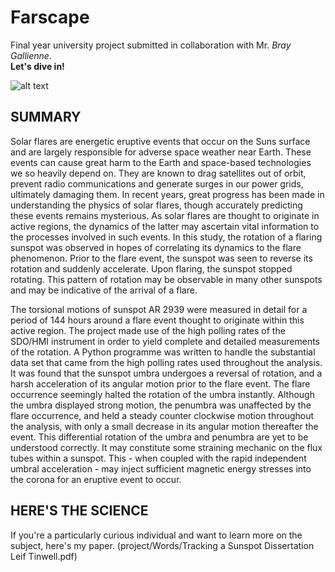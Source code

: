 # Farscape

Final year university project submitted in collaboration with Mr. *Bray Gallienne*.  
**Let's dive in!**

![alt text](https://github.com/Leif2112/Farscape/blob/main/project/images/cover%20image.png?raw=true)

## **SUMMARY**
Solar flares are energetic eruptive events that occur on the Suns surface and are largely 
responsible for adverse space weather near Earth. These events can cause great harm to the 
Earth and space-based technologies we so heavily depend on. They are known to drag 
satellites out of orbit, prevent radio communications and generate surges in our power grids, 
ultimately damaging them. In recent years, great progress has been made in understanding the 
physics of solar flares, though accurately predicting these events remains mysterious. As 
solar flares are thought to originate in active regions, the dynamics of the latter may ascertain 
vital information to the processes involved in such events. In this study, the rotation of a 
flaring sunspot was observed in hopes of correlating its dynamics to the flare phenomenon.
Prior to the flare event, the sunspot was seen to reverse its rotation and suddenly accelerate. 
Upon flaring, the sunspot stopped rotating. This pattern of rotation may be observable in 
many other sunspots and may be indicative of the arrival of a flare.


The torsional motions of sunspot AR 2939 were measured in detail for a period of 144 hours 
around a flare event thought to originate within this active region. The project made use of 
the high polling rates of the SDO/HMI instrument in order to yield complete and detailed 
measurements of the rotation. A Python programme was written to handle the substantial data 
set that came from the high polling rates used throughout the analysis. It was found that the
sunspot umbra undergoes a reversal of rotation, and a harsh acceleration of its angular motion 
prior to the flare event. The flare occurrence seemingly halted the rotation of the umbra 
instantly. Although the umbra displayed strong motion, the penumbra was unaffected by the 
flare occurrence, and held a steady counter clockwise motion throughout the analysis, with 
only a small decrease in its angular motion thereafter the event. This differential rotation of 
the umbra and penumbra are yet to be understood correctly. It may constitute some straining 
mechanic on the flux tubes within a sunspot. This - when coupled with the rapid independent
umbral acceleration - may inject sufficient magnetic energy stresses into the corona for an 
eruptive event to occur.

## **HERE'S THE SCIENCE**
If you're a particularly curious individual and want to learn more on the subject, here's my paper. (project/Words/Tracking a Sunspot Dissertation Leif Tinwell.pdf)
